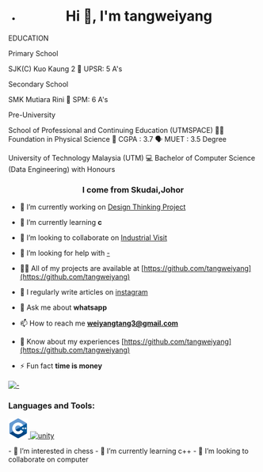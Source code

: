 - <h1 align="center">Hi 👋, I'm tangweiyang</h1>
EDUCATION

Primary School

 SJK(C) Kuo Kaung 2
📝 UPSR: 5 A's

Secondary School

SMK Mutiara Rini
📝 SPM: 6 A's

Pre-University

 School of Professional and Continuing Education (UTMSPACE)
👨‍🎓 Foundation in Physical Science
📝 CGPA : 3.7
🗣️ MUET : 3.5
Degree

University of Technology Malaysia (UTM)
💻 Bachelor of Computer Science (Data Engineering) with Honours
<h3 align="center">I come from Skudai,Johor</h3>

- 🔭 I’m currently working on [Design Thinking Project](https://youtu.be/SMFT7hZgijk)

- 🌱 I’m currently learning **c**

- 👯 I’m looking to collaborate on [Industrial Visit](https://drive.google.com/file/d/1svd3S-d1m-s2f7pQUQaddCeglenBGc_C/view?usp=sharing)

- 🤝 I’m looking for help with [-](-)

- 👨‍💻 All of my projects are available at [https://github.com/tangweiyang](https://github.com/tangweiyang)

- 📝 I regularly write articles on [instagram](instagram)

- 💬 Ask me about **whatsapp**

- 📫 How to reach me **weiyangtang3@gmail.com**

- 📄 Know about my experiences [https://github.com/tangweiyang](https://github.com/tangweiyang)

- ⚡ Fun fact **time is money**

<a href="/-" target="blank"><img align="center" src="https://raw.githubusercontent.com/rahuldkjain/github-profile-readme-generator/master/src/images/icons/Social/rss.svg" alt="-" height="30" width="40" /></a>
</p>

<h3 align="left">Languages and Tools:</h3>
<p align="left"> <a href="https://www.w3schools.com/cpp/" target="_blank" rel="noreferrer"> <img src="https://raw.githubusercontent.com/devicons/devicon/master/icons/cplusplus/cplusplus-original.svg" alt="cplusplus" width="40" height="40"/> </a> <a href="https://unity.com/" target="_blank" rel="noreferrer"> <img src="https://www.vectorlogo.zone/logos/unity3d/unity3d-icon.svg" alt="unity" width="40" height="40"/> </a> </p>
- 👀 I’m interested in chess
- 🌱 I’m currently learning c++
- 💞️ I’m looking to collaborate on computer

<!---
tangweiyang/tangweiyang is a ✨ special ✨ repository because its `README.md` (this file) appears on your GitHub profile.
You can click the Preview link to take a look at your changes.|
